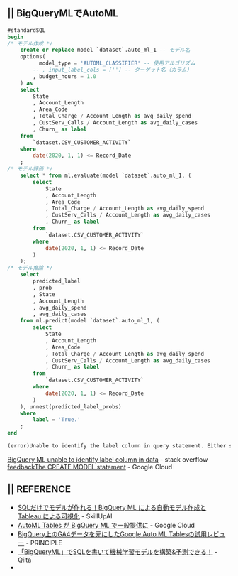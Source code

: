 ## || BigQueryMLでAutoML
```sql
#standardSQL
begin
/* モデル作成 */
    create or replace model `dataset`.auto_ml_1 -- モデル名
    options(
          model_type = 'AUTOML_CLASSIFIER' -- 使用アルゴリズム
        -- , input_label_cols = [''] -- ターゲット名（カラム）
        , budget_hours = 1.0
    ) as
    select
        State
        , Account_Length
        , Area_Code
        , Total_Charge / Account_Length as avg_daily_spend
        , CustServ_Calls / Account_Length as avg_daily_cases
        , Churn_ as label
    from  
        `dataset.CSV_CUSTOMER_ACTIVITY`
    where
        date(2020, 1, 1) <= Record_Date
    ;
/* モデル評価 */
    select * from ml.evaluate(model `dataset`.auto_ml_1, (
        select
            State
            , Account_Length
            , Area_Code
            , Total_Charge / Account_Length as avg_daily_spend
            , CustServ_Calls / Account_Length as avg_daily_cases
            , Churn_ as label
        from  
            `dataset.CSV_CUSTOMER_ACTIVITY`
        where
            date(2020, 1, 1) <= Record_Date
        )
    );
/* モデル推論 */
    select
        predicted_label
        , prob
        , State
        , Account_Length
        , avg_daily_spend
        , avg_daily_cases
    from ml.predict(model `dataset`.auto_ml_1, (
        select
            State
            , Account_Length
            , Area_Code
            , Total_Charge / Account_Length as avg_daily_spend
            , CustServ_Calls / Account_Length as avg_daily_cases
            , Churn_ as label
        from  
            `dataset.CSV_CUSTOMER_ACTIVITY`
        where
            date(2020, 1, 1) <= Record_Date
        )
    ), unnest(predicted_label_probs)
    where
        label = 'True.'
    ;
end
```

```txt
(error)Unable to identify the label column in query statement. Either specify the label column using OPTIONS(input_label_cols=['your_label_col']) or name the label column in the data as 'label'.
```
[BigQuery ML unable to identify label column in data](https://stackoverflow.com/questions/54151811/bigquery-ml-unable-to-identify-label-column-in-data) - stack overflow
[feedbackThe CREATE MODEL statement](https://cloud.google.com/bigquery-ml/docs/reference/standard-sql/bigqueryml-syntax-create) - Google Cloud


## || REFERENCE
+ [SQLだけでモデルが作れる！BigQuery ML による自動モデル作成と Tableau による可視化](https://www.skillupai.com/blog/tech/bigquery-tableau/) - SkillUpAI
+ [AutoML Tables が BigQuery ML で一般提供に](https://cloud.google.com/blog/ja/products/data-analytics/automl-tables-now-generally-available-bigquery-ml) - Google Cloud
+ [BigQuery上のGA4データを元にしたGoogle Auto ML Tablesの試用レビュー](https://www.principle-c.com/column/ga/ga4/review-ga4-google-auto-ml-tables/) - PRINCIPLE
+ [「BigQueryML」でSQLを書いて機械学習モデルを構築&予測できる！](https://qiita.com/s_yaginuma/items/b692d3716dcb06416ce0) - Qiita
+ 

